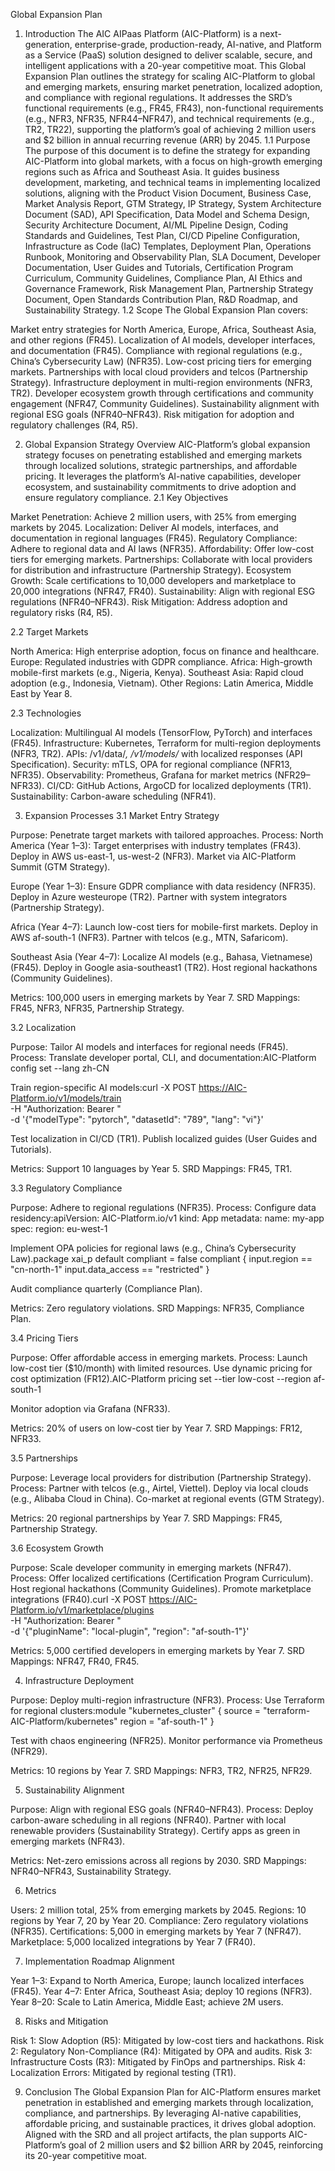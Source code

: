 Global Expansion Plan
1. Introduction
The AIC AIPaas Platform (AIC-Platform) is a next-generation, enterprise-grade, production-ready, AI-native, and Platform as a Service (PaaS) solution designed to deliver scalable, secure, and intelligent applications with a 20-year competitive moat. This Global Expansion Plan outlines the strategy for scaling AIC-Platform to global and emerging markets, ensuring market penetration, localized adoption, and compliance with regional regulations. It addresses the SRD’s functional requirements (e.g., FR45, FR43), non-functional requirements (e.g., NFR3, NFR35, NFR44–NFR47), and technical requirements (e.g., TR2, TR22), supporting the platform’s goal of achieving 2 million users and $2 billion in annual recurring revenue (ARR) by 2045.
1.1 Purpose
The purpose of this document is to define the strategy for expanding AIC-Platform into global markets, with a focus on high-growth emerging regions such as Africa and Southeast Asia. It guides business development, marketing, and technical teams in implementing localized solutions, aligning with the Product Vision Document, Business Case, Market Analysis Report, GTM Strategy, IP Strategy, System Architecture Document (SAD), API Specification, Data Model and Schema Design, Security Architecture Document, AI/ML Pipeline Design, Coding Standards and Guidelines, Test Plan, CI/CD Pipeline Configuration, Infrastructure as Code (IaC) Templates, Deployment Plan, Operations Runbook, Monitoring and Observability Plan, SLA Document, Developer Documentation, User Guides and Tutorials, Certification Program Curriculum, Community Guidelines, Compliance Plan, AI Ethics and Governance Framework, Risk Management Plan, Partnership Strategy Document, Open Standards Contribution Plan, R&D Roadmap, and Sustainability Strategy.
1.2 Scope
The Global Expansion Plan covers:

Market entry strategies for North America, Europe, Africa, Southeast Asia, and other regions (FR45).
Localization of AI models, developer interfaces, and documentation (FR45).
Compliance with regional regulations (e.g., China’s Cybersecurity Law) (NFR35).
Low-cost pricing tiers for emerging markets.
Partnerships with local cloud providers and telcos (Partnership Strategy).
Infrastructure deployment in multi-region environments (NFR3, TR2).
Developer ecosystem growth through certifications and community engagement (NFR47, Community Guidelines).
Sustainability alignment with regional ESG goals (NFR40–NFR43).
Risk mitigation for adoption and regulatory challenges (R4, R5).

2. Global Expansion Strategy Overview
AIC-Platform’s global expansion strategy focuses on penetrating established and emerging markets through localized solutions, strategic partnerships, and affordable pricing. It leverages the platform’s AI-native capabilities, developer ecosystem, and sustainability commitments to drive adoption and ensure regulatory compliance.
2.1 Key Objectives

Market Penetration: Achieve 2 million users, with 25% from emerging markets by 2045.
Localization: Deliver AI models, interfaces, and documentation in regional languages (FR45).
Regulatory Compliance: Adhere to regional data and AI laws (NFR35).
Affordability: Offer low-cost tiers for emerging markets.
Partnerships: Collaborate with local providers for distribution and infrastructure (Partnership Strategy).
Ecosystem Growth: Scale certifications to 10,000 developers and marketplace to 20,000 integrations (NFR47, FR40).
Sustainability: Align with regional ESG regulations (NFR40–NFR43).
Risk Mitigation: Address adoption and regulatory risks (R4, R5).

2.2 Target Markets

North America: High enterprise adoption, focus on finance and healthcare.
Europe: Regulated industries with GDPR compliance.
Africa: High-growth mobile-first markets (e.g., Nigeria, Kenya).
Southeast Asia: Rapid cloud adoption (e.g., Indonesia, Vietnam).
Other Regions: Latin America, Middle East by Year 8.

2.3 Technologies

Localization: Multilingual AI models (TensorFlow, PyTorch) and interfaces (FR45).
Infrastructure: Kubernetes, Terraform for multi-region deployments (NFR3, TR2).
APIs: /v1/data/*, /v1/models/* with localized responses (API Specification).
Security: mTLS, OPA for regional compliance (NFR13, NFR35).
Observability: Prometheus, Grafana for market metrics (NFR29–NFR33).
CI/CD: GitHub Actions, ArgoCD for localized deployments (TR1).
Sustainability: Carbon-aware scheduling (NFR41).

3. Expansion Processes
3.1 Market Entry Strategy

Purpose: Penetrate target markets with tailored approaches.
Process:
North America (Year 1–3):
Target enterprises with industry templates (FR43).
Deploy in AWS us-east-1, us-west-2 (NFR3).
Market via AIC-Platform Summit (GTM Strategy).


Europe (Year 1–3):
Ensure GDPR compliance with data residency (NFR35).
Deploy in Azure westeurope (TR2).
Partner with system integrators (Partnership Strategy).


Africa (Year 4–7):
Launch low-cost tiers for mobile-first markets.
Deploy in AWS af-south-1 (NFR3).
Partner with telcos (e.g., MTN, Safaricom).


Southeast Asia (Year 4–7):
Localize AI models (e.g., Bahasa, Vietnamese) (FR45).
Deploy in Google asia-southeast1 (TR2).
Host regional hackathons (Community Guidelines).




Metrics: 100,000 users in emerging markets by Year 7.
SRD Mappings: FR45, NFR3, NFR35, Partnership Strategy.

3.2 Localization

Purpose: Tailor AI models and interfaces for regional needs (FR45).
Process:
Translate developer portal, CLI, and documentation:AIC-Platform config set --lang zh-CN


Train region-specific AI models:curl -X POST https://AIC-Platform.io/v1/models/train \
  -H "Authorization: Bearer <token>" \
  -d '{"modelType": "pytorch", "datasetId": "789", "lang": "vi"}'


Test localization in CI/CD (TR1).
Publish localized guides (User Guides and Tutorials).


Metrics: Support 10 languages by Year 5.
SRD Mappings: FR45, TR1.

3.3 Regulatory Compliance

Purpose: Adhere to regional regulations (NFR35).
Process:
Configure data residency:apiVersion: AIC-Platform.io/v1
kind: App
metadata:
  name: my-app
spec:
  region: eu-west-1


Implement OPA policies for regional laws (e.g., China’s Cybersecurity Law).package xai_p
default compliant = false
compliant {
    input.region == "cn-north-1"
    input.data_access == "restricted"
}


Audit compliance quarterly (Compliance Plan).


Metrics: Zero regulatory violations.
SRD Mappings: NFR35, Compliance Plan.

3.4 Pricing Tiers

Purpose: Offer affordable access in emerging markets.
Process:
Launch low-cost tier ($10/month) with limited resources.
Use dynamic pricing for cost optimization (FR12).AIC-Platform pricing set --tier low-cost --region af-south-1


Monitor adoption via Grafana (NFR33).


Metrics: 20% of users on low-cost tier by Year 7.
SRD Mappings: FR12, NFR33.

3.5 Partnerships

Purpose: Leverage local providers for distribution (Partnership Strategy).
Process:
Partner with telcos (e.g., Airtel, Viettel).
Deploy via local clouds (e.g., Alibaba Cloud in China).
Co-market at regional events (GTM Strategy).


Metrics: 20 regional partnerships by Year 7.
SRD Mappings: FR45, Partnership Strategy.

3.6 Ecosystem Growth

Purpose: Scale developer community in emerging markets (NFR47).
Process:
Offer localized certifications (Certification Program Curriculum).
Host regional hackathons (Community Guidelines).
Promote marketplace integrations (FR40).curl -X POST https://AIC-Platform.io/v1/marketplace/plugins \
  -H "Authorization: Bearer <token>" \
  -d '{"pluginName": "local-plugin", "region": "af-south-1"}'




Metrics: 5,000 certified developers in emerging markets by Year 7.
SRD Mappings: NFR47, FR40, FR45.

4. Infrastructure Deployment

Purpose: Deploy multi-region infrastructure (NFR3).
Process:
Use Terraform for regional clusters:module "kubernetes_cluster" {
  source = "terraform-AIC-Platform/kubernetes"
  region = "af-south-1"
}


Test with chaos engineering (NFR25).
Monitor performance via Prometheus (NFR29).


Metrics: 10 regions by Year 7.
SRD Mappings: NFR3, TR2, NFR25, NFR29.

5. Sustainability Alignment

Purpose: Align with regional ESG goals (NFR40–NFR43).
Process:
Deploy carbon-aware scheduling in all regions (NFR40).
Partner with local renewable providers (Sustainability Strategy).
Certify apps as green in emerging markets (NFR43).


Metrics: Net-zero emissions across all regions by 2030.
SRD Mappings: NFR40–NFR43, Sustainability Strategy.

6. Metrics

Users: 2 million total, 25% from emerging markets by 2045.
Regions: 10 regions by Year 7, 20 by Year 20.
Compliance: Zero regulatory violations (NFR35).
Certifications: 5,000 in emerging markets by Year 7 (NFR47).
Marketplace: 5,000 localized integrations by Year 7 (FR40).

7. Implementation Roadmap Alignment

Year 1–3: Expand to North America, Europe; launch localized interfaces (FR45).
Year 4–7: Enter Africa, Southeast Asia; deploy 10 regions (NFR3).
Year 8–20: Scale to Latin America, Middle East; achieve 2M users.

8. Risks and Mitigation

Risk 1: Slow Adoption (R5): Mitigated by low-cost tiers and hackathons.
Risk 2: Regulatory Non-Compliance (R4): Mitigated by OPA and audits.
Risk 3: Infrastructure Costs (R3): Mitigated by FinOps and partnerships.
Risk 4: Localization Errors: Mitigated by regional testing (TR1).

9. Conclusion
The Global Expansion Plan for AIC-Platform ensures market penetration in established and emerging markets through localization, compliance, and partnerships. By leveraging AI-native capabilities, affordable pricing, and sustainable practices, it drives global adoption. Aligned with the SRD and all project artifacts, the plan supports AIC-Platform’s goal of 2 million users and $2 billion ARR by 2045, reinforcing its 20-year competitive moat.
